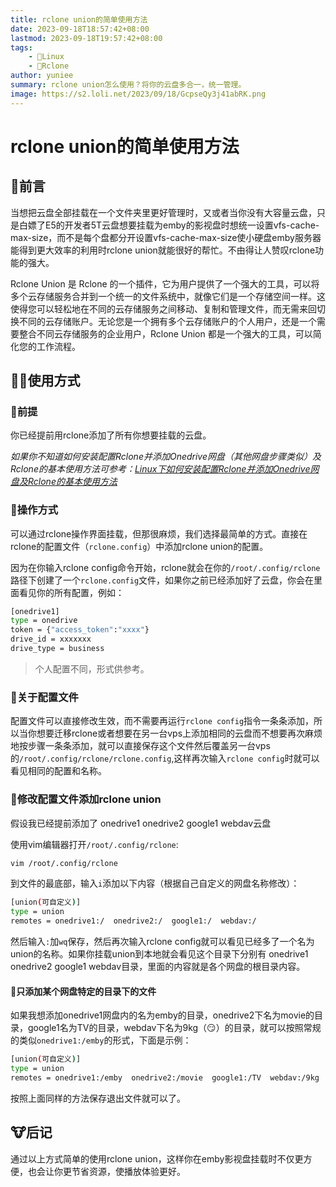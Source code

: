 ```yaml
---
title: rclone union的简单使用方法
date: 2023-09-18T18:57:42+08:00
lastmod: 2023-09-18T19:57:42+08:00
tags: 
    - 🐘Linux
    - 📁Rclone
author: yuniee
summary: rclone union怎么使用？将你的云盘多合一，统一管理。
image: https://s2.loli.net/2023/09/18/GcpseQy3j41abRK.png
---
```


# rclone union的简单使用方法

## 🐓前言

当想把云盘全部挂载在一个文件夹里更好管理时，又或者当你没有大容量云盘，只是白嫖了E5的开发者5T云盘想要挂载为emby的影视盘时想统一设置vfs-cache-max-size，而不是每个盘都分开设置vfs-cache-max-size使小硬盘emby服务器能得到更大效率的利用时rclone union就能很好的帮忙。不由得让人赞叹rclone功能的强大。

Rclone Union 是 Rclone 的一个插件，它为用户提供了一个强大的工具，可以将多个云存储服务合并到一个统一的文件系统中，就像它们是一个存储空间一样。这使得您可以轻松地在不同的云存储服务之间移动、复制和管理文件，而无需来回切换不同的云存储账户。无论您是一个拥有多个云存储账户的个人用户，还是一个需要整合不同云存储服务的企业用户，Rclone Union 都是一个强大的工具，可以简化您的工作流程。

## 🐕‍🦺使用方式

### 🐚前提
你已经提前用rclone添加了所有你想要挂载的云盘。

*如果你不知道如何安装配置Rclone并添加Onedrive网盘（其他网盘步骤类似）及Rclone的基本使用方法可参考：[Linux下如何安装配置Rclone并添加Onedrive网盘及Rclone的基本使用方法](https://www.yunieebk.com/2023/08/22/linux%E4%B8%8B%E5%A6%82%E4%BD%95%E5%AE%89%E8%A3%85%E9%85%8D%E7%BD%AErclone%E5%B9%B6%E6%B7%BB%E5%8A%A0onedrive%E7%BD%91%E7%9B%98%E5%8F%8Arclone%E7%9A%84%E5%9F%BA%E6%9C%AC%E4%BD%BF%E7%94%A8%E6%96%B9%E6%B3%95/)*

### 🐖操作方式
可以通过rclone操作界面挂载，但那很麻烦，我们选择最简单的方式。直接在rclone的配置文件（`rclone.config`）中添加rclone union的配置。

因为在你输入rclone config命令开始，rclone就会在你的`/root/.config/rclone`路径下创建了一个`rclone.config`文件，如果你之前已经添加好了云盘，你会在里面看见你的所有配置，例如：

```bash
[onedrive1]
type = onedrive
token = {"access_token":"xxxx"}
drive_id = xxxxxxx
drive_type = business
```

> 个人配置不同，形式供参考。

### 🐯关于配置文件

配置文件可以直接修改生效，而不需要再运行`rclone config`指令一条条添加，所以当你想要迁移rclone或者想要在另一台vps上添加相同的云盘而不想要再次麻烦地按步骤一条条添加，就可以直接保存这个文件然后覆盖另一台vps的`/root/.config/rclone/rclone.config`,这样再次输入`rclone config`时就可以看见相同的配置和名称。

### 🤠修改配置文件添加rclone union

假设我已经提前添加了 onedrive1  onedrive2   google1  webdav云盘

使用vim编辑器打开`/root/.config/rclone`:

```bash
vim /root/.config/rclone
```

到文件的最底部，输入`i`添加以下内容（根据自己自定义的网盘名称修改）：

```bash
[union(可自定义)]
type = union
remotes = onedrive1:/  onedrive2:/  google1:/  webdav:/
```

然后输入`:`加`wq`保存，然后再次输入rclone config就可以看见已经多了一个名为union的名称。如果你挂载union到本地就会看见这个目录下分别有 onedrive1 onedrive2 google1 webdav目录，里面的内容就是各个网盘的根目录内容。

#### 🦒只添加某个网盘特定的目录下的文件

如果我想添加onedrive1网盘内的名为emby的目录，onedrive2下名为movie的目录，google1名为TV的目录，webdav下名为9kg（😏）的目录，就可以按照常规的类似`onedrive1:/emby`的形式，下面是示例：

```bash
[union(可自定义)]
type = union
remotes = onedrive1:/emby  onedrive2:/movie  google1:/TV  webdav:/9kg
```

按照上面同样的方法保存退出文件就可以了。

## 🐮后记

通过以上方式简单的使用rclone union，这样你在emby影视盘挂载时不仅更方便，也会让你更节省资源，使播放体验更好。